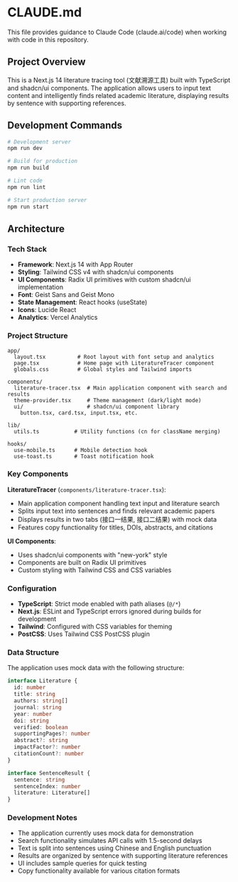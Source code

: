 # CLAUDE.md

This file provides guidance to Claude Code (claude.ai/code) when working with code in this repository.

## Project Overview

This is a Next.js 14 literature tracing tool (文献溯源工具) built with TypeScript and shadcn/ui components. The application allows users to input text content and intelligently finds related academic literature, displaying results by sentence with supporting references.

## Development Commands

```bash
# Development server
npm run dev

# Build for production
npm run build

# Lint code
npm run lint

# Start production server
npm run start
```

## Architecture

### Tech Stack
- **Framework**: Next.js 14 with App Router
- **Styling**: Tailwind CSS v4 with shadcn/ui components
- **UI Components**: Radix UI primitives with custom shadcn/ui implementation
- **Font**: Geist Sans and Geist Mono
- **State Management**: React hooks (useState)
- **Icons**: Lucide React
- **Analytics**: Vercel Analytics

### Project Structure

```
app/
  layout.tsx          # Root layout with font setup and analytics
  page.tsx            # Home page with LiteratureTracer component
  globals.css         # Global styles and Tailwind imports

components/
  literature-tracer.tsx  # Main application component with search and results
  theme-provider.tsx     # Theme management (dark/light mode)
  ui/                    # shadcn/ui component library
    button.tsx, card.tsx, input.tsx, etc.

lib/
  utils.ts           # Utility functions (cn for className merging)

hooks/
  use-mobile.ts      # Mobile detection hook
  use-toast.ts       # Toast notification hook
```

### Key Components

**LiteratureTracer** (`components/literature-tracer.tsx`):
- Main application component handling text input and literature search
- Splits input text into sentences and finds relevant academic papers
- Displays results in two tabs (接口一结果, 接口二结果) with mock data
- Features copy functionality for titles, DOIs, abstracts, and citations

**UI Components**:
- Uses shadcn/ui components with "new-york" style
- Components are built on Radix UI primitives
- Custom styling with Tailwind CSS and CSS variables

### Configuration

- **TypeScript**: Strict mode enabled with path aliases (`@/*`)
- **Next.js**: ESLint and TypeScript errors ignored during builds for development
- **Tailwind**: Configured with CSS variables for theming
- **PostCSS**: Uses Tailwind CSS PostCSS plugin

### Data Structure

The application uses mock data with the following structure:

```typescript
interface Literature {
  id: number
  title: string
  authors: string[]
  journal: string
  year: number
  doi: string
  verified: boolean
  supportingPages?: number
  abstract?: string
  impactFactor?: number
  citationCount?: number
}

interface SentenceResult {
  sentence: string
  sentenceIndex: number
  literature: Literature[]
}
```

### Development Notes

- The application currently uses mock data for demonstration
- Search functionality simulates API calls with 1.5-second delays
- Text is split into sentences using Chinese and English punctuation
- Results are organized by sentence with supporting literature references
- UI includes sample queries for quick testing
- Copy functionality available for various citation formats
